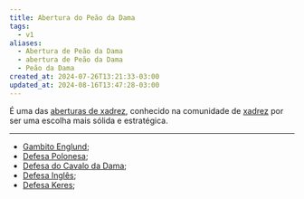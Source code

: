 ```yaml
---
title: Abertura do Peão da Dama
tags:
  - v1
aliases:
  - Abertura de Peão da Dama
  - abertura de Peão da Dama
  - Peão da Dama
created_at: 2024-07-26T13:21:33-03:00
updated_at: 2024-08-16T13:47:28-03:00
---
```


É uma das [aberturas de xadrez](Xadrez_Aberturas.md), conhecido na comunidade de [xadrez](../../../../sementes/2024/07/06/Xadrez.md) por ser uma escolha mais sólida e estratégica.

---


- [Gambito Englund](Xadrez_Gambito_Englund.md);
- [Defesa Polonesa](../../../../ideias/2024/07/12/Xadrez_Defesa_Polonesa.md);
- [Defesa do Cavalo da Dama](../../../../ideias/2024/07/12/Xadrez_Defesa_do_Cavalo_da_Dama.md);
- [Defesa Inglês](../../../../ideias/2024/07/12/Xadrez_Defesa_Ingles.md);
- [Defesa Keres](../../../../ideias/2024/07/12/Xadrez_Defesa_Keres.md);